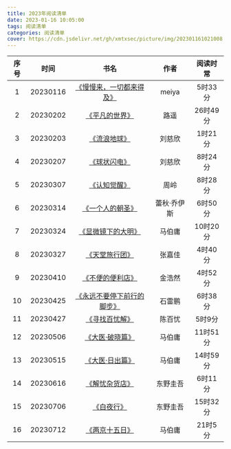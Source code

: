 ```yaml
---
title: 2023年阅读清单
date: 2023-01-16 10:05:00
tags: 阅读清单
categories: 阅读清单
cover: https://cdn.jsdelivr.net/gh/xmtxsec/picture/img/202301161021008.png
---
```


| 序号 |   时间   |                             书名                             |    作者     | 阅读时常 |
| :--: | :------: | :----------------------------------------------------------: | :---------: | :------: |
|  1   | 20230116 | [《慢慢来，一切都来得及》](https://xmtxsec.top/2023/01/16/0X01%20%E9%98%85%E8%AF%BB%E8%AE%B0%E5%BD%95/2023%E5%B9%B4/%E6%85%A2%E6%85%A2%E6%9D%A5%EF%BC%8C%E4%B8%80%E5%88%87%E9%83%BD%E6%9D%A5%E5%BE%97%E5%8F%8A/) |    meiya    | 5时33分  |
|  2   | 20230202 | [《平凡的世界》](https://xmtxsec.top/2023/02/02/0X01%20%E9%98%85%E8%AF%BB%E8%AE%B0%E5%BD%95/2023%E5%B9%B4/%E5%B9%B3%E5%87%A1%E7%9A%84%E4%B8%96%E7%95%8C/) |    路遥     | 26时49分 |
|  3   | 20230203 | [《流浪地球》](https://xmtxsec.top/2023/02/03/0X01%20%E9%98%85%E8%AF%BB%E8%AE%B0%E5%BD%95/2023%E5%B9%B4/%E6%B5%81%E6%B5%AA%E5%9C%B0%E7%90%83/) |   刘慈欣    | 1时21分  |
|  4   | 20230207 | [《球状闪电》](https://xmtxsec.top/2023/02/07/0X01%20%E9%98%85%E8%AF%BB%E8%AE%B0%E5%BD%95/2023%E5%B9%B4/%E7%90%83%E7%8A%B6%E9%97%AA%E7%94%B5/) |   刘慈欣    | 8时24分  |
|  5   | 20230307 | [《认知觉醒》](https://xmtxsec.top//2023/03/07/0X01%20%E9%98%85%E8%AF%BB%E8%AE%B0%E5%BD%95/2023%E5%B9%B4/%E8%AE%A4%E7%9F%A5%E8%A7%89%E9%86%92/) |    周岭     | 8时28分  |
|  6   | 20230314 | [《一个人的朝圣》](https://xmtxsec.top/2023/03/14/0X01%20阅读记录/2023年/一个人的朝圣/) | 蕾秋·乔伊斯 | 6时50分  |
|  7   | 20230324 | [《显微镜下的大明》](https://xmtxsec.top/2023/03/24/0X01%20%E9%98%85%E8%AF%BB%E8%AE%B0%E5%BD%95/2023%E5%B9%B4/%E6%98%BE%E5%BE%AE%E9%95%9C%E4%B8%8B%E7%9A%84%E5%A4%A7%E6%98%8E/) |   马伯庸    | 10时20分 |
|  8   | 20230327 | [《天堂旅行团》](https://xmtxsec.top/2023/03/27/0X01%20%E9%98%85%E8%AF%BB%E8%AE%B0%E5%BD%95/2023%E5%B9%B4/%E5%A4%A9%E5%A0%82%E6%97%85%E8%A1%8C%E5%9B%A2/) |   张嘉佳    | 4时40分  |
|  9   | 20230410 | [《不便的便利店》](https://xmtxsec.top/2023/04/10/0X01%20%E9%98%85%E8%AF%BB%E8%AE%B0%E5%BD%95/2023%E5%B9%B4/%E4%B8%8D%E4%BE%BF%E7%9A%84%E4%BE%BF%E5%88%A9%E5%BA%97/) |   金浩然    | 4时52分  |
|  10  | 20230425 | [《永远不要停下前行的脚步》](https://xmtxsec.top/2023/04/25/0X01%20%E9%98%85%E8%AF%BB%E8%AE%B0%E5%BD%95/2023%E5%B9%B4/%E6%B0%B8%E8%BF%9C%E4%B8%8D%E8%A6%81%E5%81%9C%E4%B8%8B%E5%89%8D%E8%A1%8C%E7%9A%84%E8%84%9A%E6%AD%A5/) |   石雷鹏    | 6时38分  |
|  11  | 20230427 | [《寻找百忧解》](https://xmtxsec.top/2023/04/27/0X01%20%E9%98%85%E8%AF%BB%E8%AE%B0%E5%BD%95/2023%E5%B9%B4/%E5%AF%BB%E6%89%BE%E7%99%BE%E5%BF%A7%E8%A7%A3/) |   陈百忧    |  5时9分  |
|  12  | 20230506 | [《大医·破晓篇》](https://xmtxsec.top/2023/05/06/0X01%20%E9%98%85%E8%AF%BB%E8%AE%B0%E5%BD%95/2023%E5%B9%B4/%E5%A4%A7%E5%8C%BB%C2%B7%E7%A0%B4%E6%99%93%E7%AF%87/) |   马伯庸    | 11时51分 |
|  13  | 20230515 | [《大医·日出篇》](https://xmtxsec.top/2023/05/15/0X01%20%E9%98%85%E8%AF%BB%E8%AE%B0%E5%BD%95/2023%E5%B9%B4/%E5%A4%A7%E5%8C%BB%C2%B7%E6%97%A5%E5%87%BA%E7%AF%87/) |   马伯庸    | 14时59分 |
|  14  | 20230616 | [《解忧杂货店》](https://xmtxsec.top/2023/06/16/0X01%20%E9%98%85%E8%AF%BB%E8%AE%B0%E5%BD%95/2023%E5%B9%B4/%E8%A7%A3%E5%BF%A7%E6%9D%82%E8%B4%A7%E5%BA%97/) |  东野圭吾   | 6时11分  |
|  15  | 20230706 | [《白夜行》](https://xmtxsec.top/2023/07/06/0X01%20%E9%98%85%E8%AF%BB%E8%AE%B0%E5%BD%95/2023%E5%B9%B4/%E7%99%BD%E5%A4%9C%E8%A1%8C/) |  东野圭吾   | 15时32分 |
|  16  | 20230712 | [《两京十五日》](https://xmtxsec.top/2023/07/12/0X01%20%E9%98%85%E8%AF%BB%E8%AE%B0%E5%BD%95/2023%E5%B9%B4/%E4%B8%A4%E4%BA%AC%E5%8D%81%E4%BA%94%E6%97%A5/) |   马伯庸    | 21时5分  |

